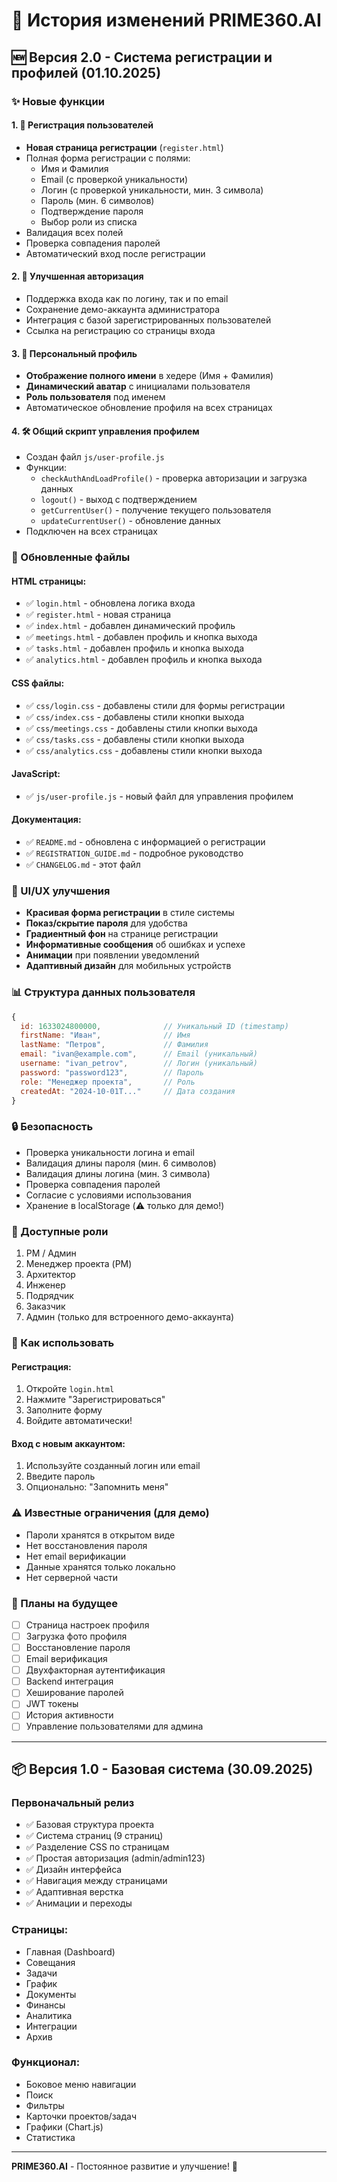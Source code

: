 # 📝 История изменений PRIME360.AI

## 🆕 Версия 2.0 - Система регистрации и профилей (01.10.2025)

### ✨ Новые функции

#### 1. 👤 Регистрация пользователей
- **Новая страница регистрации** (`register.html`)
- Полная форма регистрации с полями:
  - Имя и Фамилия
  - Email (с проверкой уникальности)
  - Логин (с проверкой уникальности, мин. 3 символа)
  - Пароль (мин. 6 символов)
  - Подтверждение пароля
  - Выбор роли из списка
- Валидация всех полей
- Проверка совпадения паролей
- Автоматический вход после регистрации

#### 2. 🔐 Улучшенная авторизация
- Поддержка входа как по логину, так и по email
- Сохранение демо-аккаунта администратора
- Интеграция с базой зарегистрированных пользователей
- Ссылка на регистрацию со страницы входа

#### 3. 👥 Персональный профиль
- **Отображение полного имени** в хедере (Имя + Фамилия)
- **Динамический аватар** с инициалами пользователя
- **Роль пользователя** под именем
- Автоматическое обновление профиля на всех страницах

#### 4. 🛠️ Общий скрипт управления профилем
- Создан файл `js/user-profile.js`
- Функции:
  - `checkAuthAndLoadProfile()` - проверка авторизации и загрузка данных
  - `logout()` - выход с подтверждением
  - `getCurrentUser()` - получение текущего пользователя
  - `updateCurrentUser()` - обновление данных
- Подключен на всех страницах

### 🔄 Обновленные файлы

#### HTML страницы:
- ✅ `login.html` - обновлена логика входа
- ✅ `register.html` - новая страница
- ✅ `index.html` - добавлен динамический профиль
- ✅ `meetings.html` - добавлен профиль и кнопка выхода
- ✅ `tasks.html` - добавлен профиль и кнопка выхода
- ✅ `analytics.html` - добавлен профиль и кнопка выхода

#### CSS файлы:
- ✅ `css/login.css` - добавлены стили для формы регистрации
- ✅ `css/index.css` - добавлены стили кнопки выхода
- ✅ `css/meetings.css` - добавлены стили кнопки выхода
- ✅ `css/tasks.css` - добавлены стили кнопки выхода
- ✅ `css/analytics.css` - добавлены стили кнопки выхода

#### JavaScript:
- ✅ `js/user-profile.js` - новый файл для управления профилем

#### Документация:
- ✅ `README.md` - обновлена с информацией о регистрации
- ✅ `REGISTRATION_GUIDE.md` - подробное руководство
- ✅ `CHANGELOG.md` - этот файл

### 🎨 UI/UX улучшения

- **Красивая форма регистрации** в стиле системы
- **Показ/скрытие пароля** для удобства
- **Градиентный фон** на странице регистрации
- **Информативные сообщения** об ошибках и успехе
- **Анимации** при появлении уведомлений
- **Адаптивный дизайн** для мобильных устройств

### 📊 Структура данных пользователя

```javascript
{
  id: 1633024800000,              // Уникальный ID (timestamp)
  firstName: "Иван",              // Имя
  lastName: "Петров",             // Фамилия
  email: "ivan@example.com",      // Email (уникальный)
  username: "ivan_petrov",        // Логин (уникальный)
  password: "password123",        // Пароль
  role: "Менеджер проекта",       // Роль
  createdAt: "2024-10-01T..."     // Дата создания
}
```

### 🔒 Безопасность

- Проверка уникальности логина и email
- Валидация длины пароля (мин. 6 символов)
- Валидация длины логина (мин. 3 символа)
- Проверка совпадения паролей
- Согласие с условиями использования
- Хранение в localStorage (⚠️ только для демо!)

### 📝 Доступные роли

1. PM / Админ
2. Менеджер проекта (PM)
3. Архитектор
4. Инженер
5. Подрядчик
6. Заказчик
7. Админ (только для встроенного демо-аккаунта)

### 🚀 Как использовать

#### Регистрация:
1. Откройте `login.html`
2. Нажмите "Зарегистрироваться"
3. Заполните форму
4. Войдите автоматически!

#### Вход с новым аккаунтом:
1. Используйте созданный логин или email
2. Введите пароль
3. Опционально: "Запомнить меня"

### ⚠️ Известные ограничения (для демо)

- Пароли хранятся в открытом виде
- Нет восстановления пароля
- Нет email верификации
- Данные хранятся только локально
- Нет серверной части

### 🔮 Планы на будущее

- [ ] Страница настроек профиля
- [ ] Загрузка фото профиля
- [ ] Восстановление пароля
- [ ] Email верификация
- [ ] Двухфакторная аутентификация
- [ ] Backend интеграция
- [ ] Хеширование паролей
- [ ] JWT токены
- [ ] История активности
- [ ] Управление пользователями для админа

---

## 📦 Версия 1.0 - Базовая система (30.09.2025)

### Первоначальный релиз

- ✅ Базовая структура проекта
- ✅ Система страниц (9 страниц)
- ✅ Разделение CSS по страницам
- ✅ Простая авторизация (admin/admin123)
- ✅ Дизайн интерфейса
- ✅ Навигация между страницами
- ✅ Адаптивная верстка
- ✅ Анимации и переходы

### Страницы:
- Главная (Dashboard)
- Совещания
- Задачи
- График
- Документы
- Финансы
- Аналитика
- Интеграции
- Архив

### Функционал:
- Боковое меню навигации
- Поиск
- Фильтры
- Карточки проектов/задач
- Графики (Chart.js)
- Статистика

---

**PRIME360.AI** - Постоянное развитие и улучшение! 🚀

